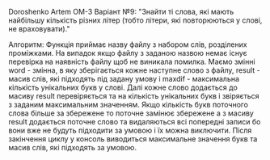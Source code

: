 Doroshenko Artem OM-3 Варіант №9: "Знайти ті слова, які мають найбільшу кількість різних літер (тобто
літери, які повторюються у слові, не враховувати)."

Алгоритм: Функція приймає назву файлу з набором слів, розділених проміжками. На випадок якщо файлу з заданою назвою немає існує перевірка на наявність файлу щоб не виникала помилка. Маємо змінні word - змінна, в яку зберігається кожне наступне слово з файлу, result - масив слів, які підходять під задану умову і maxdif - максимальна кількість унікальних букв у слові. Далі  кожне слово додається до масиву result перевіряється та на кількість унікальних букв і звіряється з заданим максимальним значенням. Якщо кількість букв поточного слова більше за збережене то поточне замінює збережене а з масиву result додається поточне слово та видаляються всі попередні записи бо вони вже не будуть підходити за умовою і їх можна виключити. Після закінчення циклу у консоль виводиться максимальне значення букв та масив слів, які підходять за умовою.

